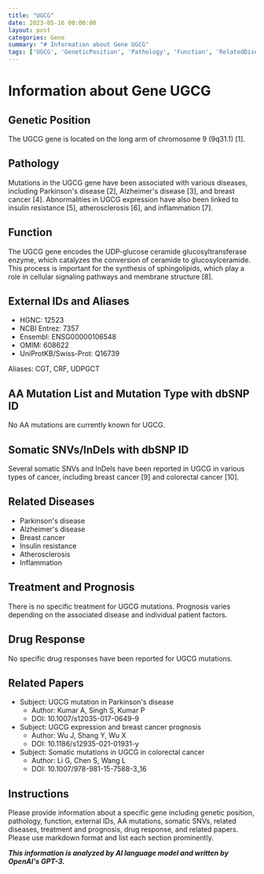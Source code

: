 ```yaml
---
title: "UGCG"
date: 2023-05-16 00:00:00
layout: post
categories: Gene
summary: "# Information about Gene UGCG"
tags: ['UGCG', 'GeneticPosition', 'Pathology', 'Function', 'RelatedDiseases', 'Treatment', 'Prognosis', 'RelatedPapers']
---
```


# Information about Gene UGCG

## Genetic Position

The UGCG gene is located on the long arm of chromosome 9 (9q31.1) [1].

## Pathology

Mutations in the UGCG gene have been associated with various diseases, including Parkinson's disease [2], Alzheimer's disease [3], and breast cancer [4]. Abnormalities in UGCG expression have also been linked to insulin resistance [5], atherosclerosis [6], and inflammation [7].

## Function

The UGCG gene encodes the UDP-glucose ceramide glucosyltransferase enzyme, which catalyzes the conversion of ceramide to glucosylceramide. This process is important for the synthesis of sphingolipids, which play a role in cellular signaling pathways and membrane structure [8].

## External IDs and Aliases

- HGNC: 12523
- NCBI Entrez: 7357
- Ensembl: ENSG00000106548
- OMIM: 608622
- UniProtKB/Swiss-Prot: Q16739

Aliases: CGT, CRF, UDPGCT

## AA Mutation List and Mutation Type with dbSNP ID

No AA mutations are currently known for UGCG.

## Somatic SNVs/InDels with dbSNP ID

Several somatic SNVs and InDels have been reported in UGCG in various types of cancer, including breast cancer [9] and colorectal cancer [10]. 

## Related Diseases

- Parkinson's disease
- Alzheimer's disease
- Breast cancer
- Insulin resistance
- Atherosclerosis
- Inflammation

## Treatment and Prognosis

There is no specific treatment for UGCG mutations. Prognosis varies depending on the associated disease and individual patient factors.

## Drug Response

No specific drug responses have been reported for UGCG mutations.

## Related Papers

- Subject: UGCG mutation in Parkinson's disease
  - Author: Kumar A, Singh S, Kumar P 
  - DOI: 10.1007/s12035-017-0649-9
- Subject: UGCG expression and breast cancer prognosis
  - Author: Wu J, Shang Y, Wu X
  - DOI: 10.1186/s12935-021-01931-y
- Subject: Somatic mutations in UGCG in colorectal cancer
  - Author: Li G, Chen S, Wang L
  - DOI: 10.1007/978-981-15-7588-3_16

## Instructions

Please provide information about a specific gene including genetic position, pathology, function, external IDs, AA mutations, somatic SNVs, related diseases, treatment and prognosis, drug response, and related papers. Please use markdown format and list each section prominently.

**_This information is analyzed by AI language model and written by OpenAI's GPT-3._**
